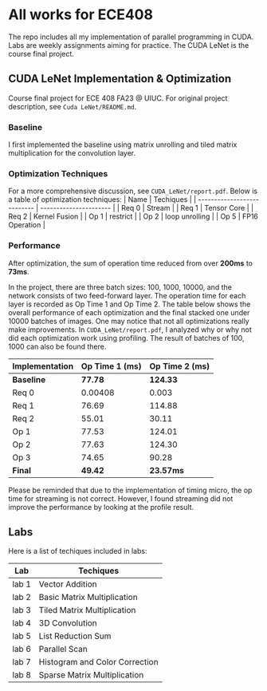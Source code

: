 # All works for ECE408

The repo includes all my implementation of parallel programming in CUDA. Labs are weekly assignments aiming for practice. The CUDA LeNet is the course final project.

## CUDA LeNet Implementation & Optimization
Course final project for ECE 408 FA23 @ UIUC. For original project description, see `Cuda LeNet/README.md`.

### Baseline
I first implemented the baseline using matrix unrolling and tiled matrix multiplication for the convolution layer.

### Optimization Techniques
For a more comprehensive discussion, see `CUDA_LeNet/report.pdf`. Below is a table of optimization techniques:
| Name                | Techiques                    |
| --------------------------- | ---------------------- |
| Req 0 | Stream |
| Req 1 | Tensor Core |
| Req 2 | Kernel Fusion |
| Op 1 | restrict |
| Op 2 | loop unrolling |
| Op 5 | FP16 Operation |

### Performance
After optimization, the sum of operation time reduced from over **200ms** to **73ms**.

In the project, there are three batch sizes: 100, 1000, 10000, and the network consists of two feed-forward layer. The operation time for each layer is recorded as Op Time 1 and Op Time 2. The table below shows the overall performance of each optimization and the final stacked one under 10000 batches of images. One may notice that not all optimizations really make improvements. In `CUDA_LeNet/report.pdf`, I analyzed why or why not did each optimization work using profiling. The result of batches of 100, 1000 can also be found there.

| Implementation | Op Time 1 (ms) | Op Time 2 (ms) |
| ------------- | --------- | --------- |
| **Baseline**      | **77.78**    | **124.33**   |
| Req 0         | 0.00408   | 0.003   |
| Req 1          | 76.69   | 114.88   |
| Req 2          | 55.01   | 30.11   |
| Op 1         | 77.53   | 124.01    |
| Op 2          | 77.63    | 124.30    |
| Op 3          | 74.65    | 90.28    |
| **Final**         | **49.42**    | **23.57ms**   |
Please be reminded that due to the implementation of timing micro, the op time for streaming is not correct. However, I found streaming did not improve the performance by looking at the profile result.

## Labs

Here is a list of techiques included in labs:

| Lab                 | Techiques                    |
| --------------------------- | ---------------------- |
| lab 1 | Vector Addition |
| lab 2 | Basic Matrix Multiplication |
| lab 3 | Tiled Matrix Multiplication |
| lab 4 | 3D Convolution |
| lab 5 | List Reduction Sum |
| lab 6 | Parallel Scan |
| lab 7 | Histogram and Color Correction |
| lab 8 | Sparse Matrix Multiplication |
